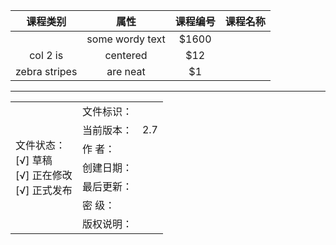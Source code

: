 |    课程类别    |    属性    |    课程编号    |    课程名称    |
| :------------:|:----------:|:-------------:|:---------------|
|       | some wordy text | $1600 |
| col 2 is      | centered        |   $12 |
| zebra stripes | are neat        |    $1 |

---

<table>
<tr>
    <td rowspan="7"> 文件状态：<br/>
        [√] 草稿<br/>
        [√] 正在修改<br/>
        [√] 正式发布 </td>
    <td>文件标识：</td>
    <td> </td>
</tr>
<tr>
    <td>当前版本：</td>
    <td>2.7</td>
</tr>
<tr>
    <td>作    者：</td>
    <td></td>
</tr>
<tr>
    <td>创建日期：</td>
    <td></td>
</tr>
<tr>
    <td>最后更新：</td>
    <td></td>
</tr>
<tr>
    <td>密    级：</td>
    <td></td>
</tr>
<tr>
    <td>版权说明：</td>
    <td></td>
</tr>
</table>